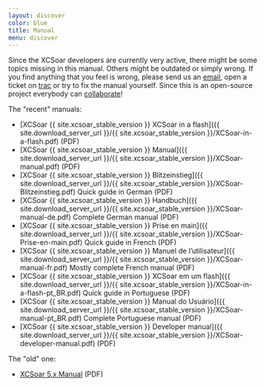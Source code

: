```yaml
---
layout: discover
color: blue
title: Manual
menu: discover
---
```

Since the XCSoar developers are currently very active, there might be some topics missing in this manual.
Others might be outdated or simply wrong. If you find anything that you feel is wrong, please send us an
[email](/contact/), open a ticket on
[trac]({{site.trac_server_url}}/) or try to fix the manual yourself.
Since this is an open-source project everybody can [collaborate](/develop/)!

The "recent" manuals:

- [XCSoar {{ site.xcsoar_stable_version }} XCSoar in a flash]({{ site.download_server_url }}/{{ site.xcsoar_stable_version }}/XCSoar-in-a-flash.pdf) (PDF)
- [XCSoar {{ site.xcsoar_stable_version }} Manual]({{ site.download_server_url }}/{{ site.xcsoar_stable_version }}/XCSoar-manual.pdf) (PDF)
- [XCSoar {{ site.xcsoar_stable_version }} Blitzeinstieg]({{ site.download_server_url }}/{{ site.xcsoar_stable_version }}/XCSoar-Blitzeinstieg.pdf) Quick guide in German (PDF)
- [XCSoar {{ site.xcsoar_stable_version }} Handbuch]({{ site.download_server_url }}/{{ site.xcsoar_stable_version }}/XCSoar-manual-de.pdf) Complete German manual (PDF)
- [XCSoar {{ site.xcsoar_stable_version }} Prise en main]({{ site.download_server_url }}/{{ site.xcsoar_stable_version }}/XCSoar-Prise-en-main.pdf) Quick guide in French (PDF)
- [XCSoar {{ site.xcsoar_stable_version }} Manuel de l’utilisateur]({{ site.download_server_url }}/{{ site.xcsoar_stable_version }}/XCSoar-manual-fr.pdf) Mostly complete French manual (PDF)
- [XCSoar {{ site.xcsoar_stable_version }} XCSoar em um flash]({{ site.download_server_url }}/{{ site.xcsoar_stable_version }}/XCSoar-in-a-flash-pt_BR.pdf) Quick guide in Portuguese (PDF)
- [XCSoar {{ site.xcsoar_stable_version }} Manual do Usuário]({{ site.download_server_url }}/{{ site.xcsoar_stable_version }}/XCSoar-manual-pt_BR.pdf) Complete Portuguese manual (PDF)
- [XCSoar {{ site.xcsoar_stable_version }} Developer manual]({{ site.download_server_url }}/{{ site.xcsoar_stable_version }}/XCSoar-developer-manual.pdf) (PDF)


The "old" one:

- [XCSoar 5.x Manual](http://prdownloads.sourceforge.net/xcsoar/XCSoar-manual-500.pdf?download) (PDF)

